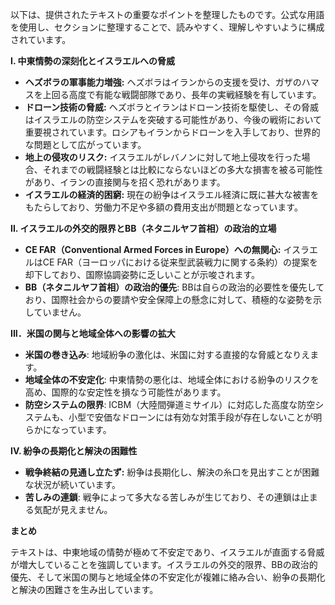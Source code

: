 以下は、提供されたテキストの重要なポイントを整理したものです。公式な用語を使用し、セクションに整理することで、読みやすく、理解しやすいように構成されています。

**I. 中東情勢の深刻化とイスラエルへの脅威**

*   **ヘズボラの軍事能力増強:** ヘズボラはイランからの支援を受け、ガザのハマスを上回る高度で有能な戦闘部隊であり、長年の実戦経験を有しています。
*   **ドローン技術の脅威:** ヘズボラとイランはドローン技術を駆使し、その脅威はイスラエルの防空システムを突破する可能性があり、今後の戦術において重要視されています。ロシアもイランからドローンを入手しており、世界的な問題として広がっています。
*   **地上の侵攻のリスク:** イスラエルがレバノンに対して地上侵攻を行った場合、それまでの戦闘経験とは比較にならないほどの多大な損害を被る可能性があり、イランの直接関与を招く恐れがあります。
*   **イスラエルの経済的困窮:** 現在の紛争はイスラエル経済に既に甚大な被害をもたらしており、労働力不足や多額の費用支出が問題となっています。

**II. イスラエルの外交的限界とBB（ネタニルヤフ首相）の政治的立場**

*   **CE FAR（Conventional Armed Forces in Europe）への無関心:** イスラエルはCE FAR（ヨーロッパにおける従来型武装戦力に関する条約）の提案を却下しており、国際協調姿勢に乏しいことが示唆されます。
*   **BB（ネタニルヤフ首相）の政治的優先**: BBは自らの政治的必要性を優先しており、国際社会からの要請や安全保障上の懸念に対して、積極的な姿勢を示していません。

**III．米国の関与と地域全体への影響の拡大**

*   **米国の巻き込み**: 地域紛争の激化は、米国に対する直接的な脅威となりえます。
*   **地域全体の不安定化**: 中東情勢の悪化は、地域全体における紛争のリスクを高め、国際的な安定性を損なう可能性があります。
*   **防空システムの限界**: ICBM（大陸間弾道ミサイル）に対応した高度な防空システムも、小型で安価なドローンには有効な対策手段が存在しないことが明らかになっています。

**IV. 紛争の長期化と解決の困難性**

*   **戦争終結の見通し立たず:** 紛争は長期化し、解決の糸口を見出すことが困難な状況が続いています。
*   **苦しみの連鎖**: 戦争によって多大なる苦しみが生じており、その連鎖は止まる気配が見えません。
 
**まとめ**

テキストは、中東地域の情勢が極めて不安定であり、イスラエルが直面する脅威が増大していることを強調しています。イスラエルの外交的限界、BBの政治的優先、そして米国の関与と地域全体の不安定化が複雑に絡み合い、紛争の長期化と解決の困難さを生み出しています。